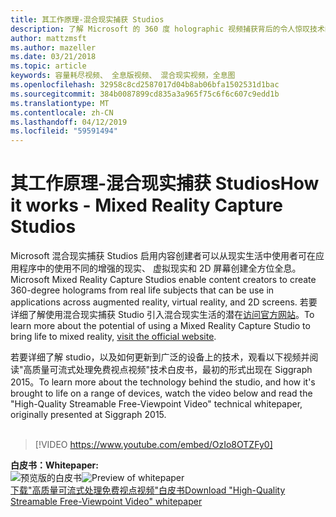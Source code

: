 ```yaml
---
title: 其工作原理-混合现实捕获 Studios
description: 了解 Microsoft 的 360 度 holographic 视频捕获背后的令人惊叹技术的工作原理。
author: mattzmsft
ms.author: mazeller
ms.date: 03/21/2018
ms.topic: article
keywords: 容量耗尽视频、 全息版视频、 混合现实视频，全息图
ms.openlocfilehash: 32958c8cd2587017d04b8ab06bfa1502531d1bac
ms.sourcegitcommit: 384b0087899cd835a3a965f75c6f6c607c9edd1b
ms.translationtype: MT
ms.contentlocale: zh-CN
ms.lasthandoff: 04/12/2019
ms.locfileid: "59591494"
---
```

# <a name="how-it-works---mixed-reality-capture-studios"></a><span data-ttu-id="e3e8a-104">其工作原理-混合现实捕获 Studios</span><span class="sxs-lookup"><span data-stu-id="e3e8a-104">How it works - Mixed Reality Capture Studios</span></span>

<span data-ttu-id="e3e8a-105">Microsoft 混合现实捕获 Studios 启用内容创建者可以从现实生活中使用者可在应用程序中的使用不同的增强的现实、 虚拟现实和 2D 屏幕创建全方位全息。</span><span class="sxs-lookup"><span data-stu-id="e3e8a-105">Microsoft Mixed Reality Capture Studios enable content creators to create 360-degree holograms from real life subjects that can be use in applications across augmented reality, virtual reality, and 2D screens.</span></span> <span data-ttu-id="e3e8a-106">若要详细了解使用混合现实捕获 Studio 引入混合现实生活的潜在[访问官方网站](https://www.microsoft.com/mixed-reality/capture-studios)。</span><span class="sxs-lookup"><span data-stu-id="e3e8a-106">To learn more about the potential of using a Mixed Reality Capture Studio to bring life to mixed reality, [visit the official website](https://www.microsoft.com/mixed-reality/capture-studios).</span></span>

<span data-ttu-id="e3e8a-107">若要详细了解 studio，以及如何更新到广泛的设备上的技术，观看以下视频并阅读"高质量可流式处理免费视点视频"技术白皮书，最初的形式出现在 Siggraph 2015。</span><span class="sxs-lookup"><span data-stu-id="e3e8a-107">To learn more about the technology behind the studio, and how it's brought to life on a range of devices, watch the video below and read the "High-Quality Streamable Free-Viewpoint Video" technical whitepaper, originally presented at Siggraph 2015.</span></span>
<br>
<br>
>[!VIDEO https://www.youtube.com/embed/OzIo8OTZFy0]


<span data-ttu-id="e3e8a-108">**白皮书：**</span><span class="sxs-lookup"><span data-stu-id="e3e8a-108">**Whitepaper:**</span></span><br>
<span data-ttu-id="e3e8a-109">![预览版的白皮书](images/siggraph-whitepaper-thumb-200px.png)</span><span class="sxs-lookup"><span data-stu-id="e3e8a-109">![Preview of whitepaper](images/siggraph-whitepaper-thumb-200px.png)</span></span><br>
[<span data-ttu-id="e3e8a-110">下载"高质量可流式处理免费视点视频"白皮书</span><span class="sxs-lookup"><span data-stu-id="e3e8a-110">Download "High-Quality Streamable Free-Viewpoint Video" whitepaper</span></span>](images/high-quality-streamable-free-viewpoint-video.pdf)
